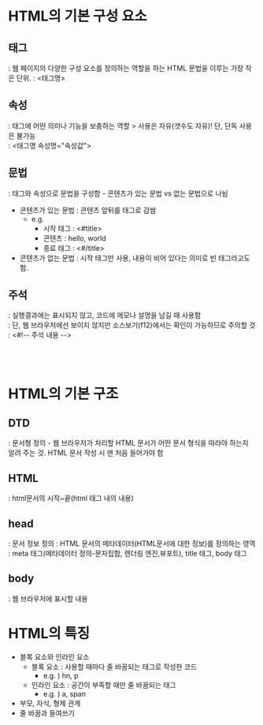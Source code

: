# HTML의 기본 구성 요소
## 태그
: 웹 페이지의 다양한 구성 요소를 정의하는 역할을 하는 HTML 문법을 이루는 가장 작은 단위.
: <태그명>

## 속성
: 태그에 어떤 의미나 기능을 보충하는 역할 > 사용은 자유(갯수도 자유)! 단, 단독 사용은 불가능 <BR/> 
: <태그명 속성명="속성값">

## 문법
: 태그와 속성으로 문법을 구성함 - 콘텐츠가 있는 문법 vs 없는 문법으로 나뉨 <BR/>
- 콘텐츠가 있는 문법 : 콘텐츠 앞뒤를 태그로 감쌈<BR/>
    - e.g. <title>hello, world</title>
        - 시작 태그 : <#title>
        - 콘텐츠 : hello, world
        - 종료 태그 : <#/title>
- 콘텐츠가 없는 문법 : 시작 태그만 사용, 내용이 비어 있다는 의미로 빈 태그라고도 함.

## 주석
: 실행결과에는 표시되지 않고, 코드에 메모나 설명을 남길 때 사용함<BR/>
: 단, 웹 브라우저에선 보이지 않지만 소스보기(f12)에서는 확인이 가능하므로 주의할 것 <BR/>
: <#!-- 주석 내용 -->

<BR/> <BR/>

# HTML의 기본 구조
## DTD 
: 문서형 정의 - 웹 브라우저가 처리할 HTML 문서가 어떤 문서 형식을 따라야 하는지 알려 주는 것. HTML 문서 작성 시 맨 처음 들어가야 함

## HTML
: html문서의 시작~끝(html 태그 내의 내용)<BR/>

## head
: 문서 정보 정의
: HTML 문서의 메타데이터(HTML문서에 대한 정보)를 정의하는 영역<BR/>
: meta 태그(메타데이터 정의-문자집합, 렌더링 엔진,뷰포트), title 태그, body 태그

## body
: 웹 브라우저에 표시할 내용<BR/>


# HTML의 특징
- 블록 요소와 인라인 요소
    - 블록 요소 : 사용할 때마다 줄 바꿈되는 태그로 작성한 코드
        - e.g. ) hn, p
    - 인라인 요소 : 공간이 부족할 때만 줄 바꿈되는 태그
        - e.g. ) a, span
- 부모, 자식, 형제 관계
- 줄 바꿈과 들여쓰기

